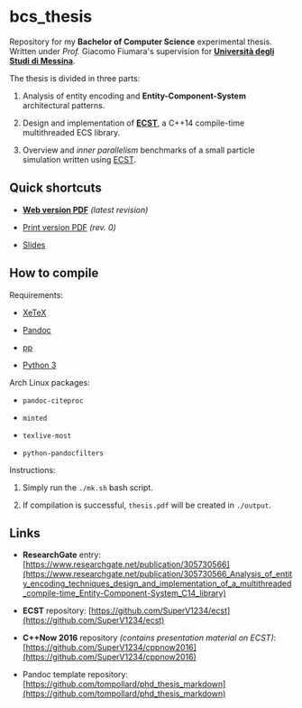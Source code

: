 # bcs_thesis

Repository for my **Bachelor of Computer Science** experimental thesis. Written under *Prof.* Giacomo Fiumara's supervision for [**Università degli Studi di Messina**](https://unime.it).

The thesis is divided in three parts:

1. Analysis of entity encoding and **Entity-Component-System** architectural patterns. 

2. Design and implementation of [**ECST**](https://github.com/SuperV1234/ecst), a C++14 compile-time multithreaded ECS library.

3. Overview and *inner parallelism* benchmarks of a small particle simulation written using [ECST](https://github.com/SuperV1234/ecst).


## Quick shortcuts


* [**Web version PDF**](https://github.com/SuperV1234/bcs_thesis/blob/master/final/rev1/web_version.pdf) *(latest revision)*

* [Print version PDF](https://github.com/SuperV1234/bcs_thesis/blob/master/final/rev0/print_version.pdf) *(rev. 0)*

* [Slides](https://github.com/SuperV1234/bcs_thesis/blob/master/defense/slides.pdf) 


## How to compile

Requirements:

* [XeTeX](https://www.sharelatex.com/learn/XeLaTeX)

* [Pandoc](http://pandoc.org/)

* [pp](https://github.com/CDSoft/pp)

* [Python 3](https://www.python.org/)

Arch Linux packages:

* `pandoc-citeproc`

* `minted`

* `texlive-most`

* `python-pandocfilters`

Instructions:

1. Simply run the `./mk.sh` bash script.

2. If compilation is successful, `thesis.pdf` will be created in `./output`.



## Links

* **ResearchGate** entry:
[https://www.researchgate.net/publication/305730566](https://www.researchgate.net/publication/305730566_Analysis_of_entity_encoding_techniques_design_and_implementation_of_a_multithreaded_compile-time_Entity-Component-System_C14_library)

* **ECST** repository:
[https://github.com/SuperV1234/ecst](https://github.com/SuperV1234/ecst)

* **C++Now 2016** repository *(contains presentation material on ECST)*:
[https://github.com/SuperV1234/cppnow2016](https://github.com/SuperV1234/cppnow2016)

* Pandoc template repository: [https://github.com/tompollard/phd_thesis_markdown](https://github.com/tompollard/phd_thesis_markdown)
